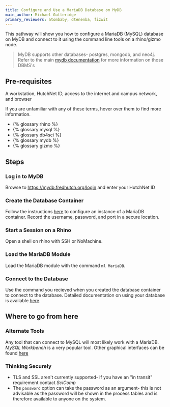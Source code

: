 ```yaml
---
title: Configure and Use a MariaDB Database on MyDB
main_author: Michael Gutteridge
primary_reviewers: atombaby, dtenenba, fizwit
---
```


This pathway will show you how to configure a MariaDB (MySQL) database on MyDB and connect to it using the command line tools on a rhino/gizmo node.

> MyDB supports other databases- postgres, mongodb, and neo4j.  Refer to the main [mydb documentation](/compdemos/mydb) for more information on those DBMS's

## Pre-requisites
A workstation, HutchNet ID, access to the internet and campus network, and browser

If you are unfamiliar with any of these terms, hover over them to find more information.

 - {% glossary rhino %}
 - {% glossary mysql %}
 - {% glossary db4sci %}
 - {% glossary mydb %}
 - {% glossary gizmo %}

## Steps

### Log in to MyDB

Browse to https://mydb.fredhutch.org/login and enter your HutchNet ID

### Create the Database Container

Follow the instructions [here](/compdemos/mydb#provisioning) to configure an instance of a MariaDB container.  Record the username, password, and port in a secure location.

### Start a Session on a Rhino

Open a shell on rhino with SSH or NoMachine.

### Load the MariaDB Module

Load the MariaDB module with the command `ml MariaDB`.

### Connect to the Database

Use the command you recieved when you created the database container to connect to the database.  Detailed documentation on using your database is available [here](/compdemos/mydb#use). 

## Where to go from here

### Alternate Tools

Any tool that can connect to MySQL will most likely work with a MariaDB.  _MySQL Workbench_ is a very popular tool.  Other graphical interfaces can be found [here](https://mariadb.com/kb/en/graphical-and-enhanced-clients/)

### Thinking Securely

 - TLS and SSL aren't currently supported- if you have an "in transit" requirement contact _SciComp_
 - The `password` option can take the password as an argument- this is not advisable as the password will be shown in the process tables and is therefore available to anyone on the system.

